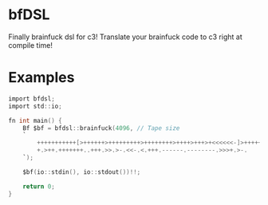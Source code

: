# bfDSL

Finally brainfuck dsl for c3! Translate your brainfuck code to c3 right at compile time!

# Examples
```c
import bfdsl;
import std::io;

fn int main() {
    Bf $bf = bfdsl::brainfuck(4096, // Tape size
    `
        +++++++++++[>++++++>+++++++++>++++++++>++++>+++>+<<<<<<-]>+++++
        +.>++.+++++++..+++.>>.>-.<<-.<.+++.------.--------.>>>+.>-.
    `);

    $bf(io::stdin(), io::stdout())!!;

    return 0;
}
```
